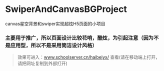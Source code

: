# SwiperAndCanvasBGProject
canvas星空背景和swiper实现超炫H5页面的小项目
### 主要用于推广，所以页面设计比较花哨，酷炫，为引起注意（因为不是应用型，所以不是采用简洁设计风格）

> 效果可进入：<a href="www.schoolserver.cn/haibeiyx/">www.schoolserver.cn/haibeiyx/</a> 查看(请在移动端上打开，请把网址复制到外部打开)

